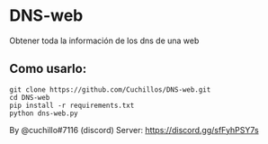 # DNS-web
Obtener toda la información de los dns de una web

Como usarlo:
------------

```
git clone https://github.com/Cuchillos/DNS-web.git
cd DNS-web
pip install -r requirements.txt
python dns-web.py
```

By @cuchillo#7116 (discord)
Server: https://discord.gg/sfFyhPSY7s
